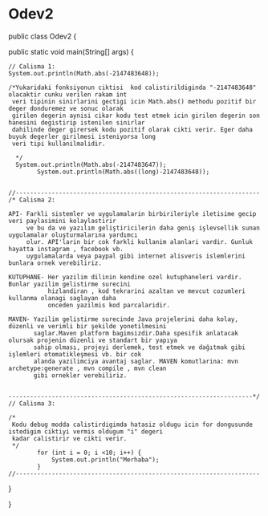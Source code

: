 # Odev2
public class Odev2 {

   
   public static void main(String[] args) {
   
    
    // Calisma 1:
    System.out.println(Math.abs(-2147483648));

    /*Yukaridaki fonksiyonun ciktisi  kod calistirildiginda "-2147483648" olacaktir cunku verilen rakam int 
     veri tipinin sinirlarini gectigi icin Math.abs() methodu pozitif bir deger donduremez ve sonuc olarak 
     girilen degerin aynisi cikar kodu test etmek icin girilen degerin son hanesini degistirip istenilen sinirlar
     dahilinde deger girersek kodu pozitif olarak cikti verir. Eger daha buyuk degerler girilmesi isteniyorsa long 
     veri tipi kullanilmalidir.
     
      */
      System.out.println(Math.abs(-2147483647));
            System.out.println(Math.abs((long)-2147483648));


    //--------------------------------------------------------------------
    /* Calisma 2:

    API- Farkli sistemler ve uygulamalarin birbirileriyle iletisime gecip veri paylasimini kolaylastirir 
         ve bu da ve yazılım geliştiricilerin daha geniş işlevsellik sunan uygulamalar oluşturmalarına yardımcı 
         olur. API'larin bir cok farkli kullanim alanlari vardir. Gunluk hayatta instagram , facebook vb. 
         uygulamalarda veya paypal gibi internet alisveris islemlerini bunlara ornek verebiliriz.

    KUTUPHANE- Her yazilim dilinin kendine ozel kutuphaneleri vardir. Bunlar yazilim gelistirme surecini
               hizlandiran , kod tekrarini azaltan ve mevcut cozumleri kullanma olanagi saglayan daha 
               onceden yazilmis kod parcalaridir.

    MAVEN- Yazilim gelistirme surecinde Java projelerini daha kolay, düzenli ve verimli bir şekilde yonetilmesini
           saglar.Maven platform bagimsizdir.Daha spesifik anlatacak olursak projenin düzenli ve standart bir yapıya 
           sahip olması, projeyi derlemek, test etmek ve dağıtmak gibi işlemleri otomatikleşmesi vb. bir cok 
           alanda yazilimciya avantaj saglar. MAVEN komutlarina: mvn archetype:generate , mvn compile , mvn clean
           gibi ornekler verebiliriz.
    

    --------------------------------------------------------------------*/
    // Calisma 3:

    /*
     Kodu debug modda calistirdigimda hatasiz oldugu icin for dongusunde istedigim ciktiyi vermis oldugum "i" degeri
     kadar calistirir ve cikti verir.
     */
            for (int i = 0; i <10; i++) {
                System.out.println("Merhaba");
            }
    //--------------------------------------------------------------------


   }

}
